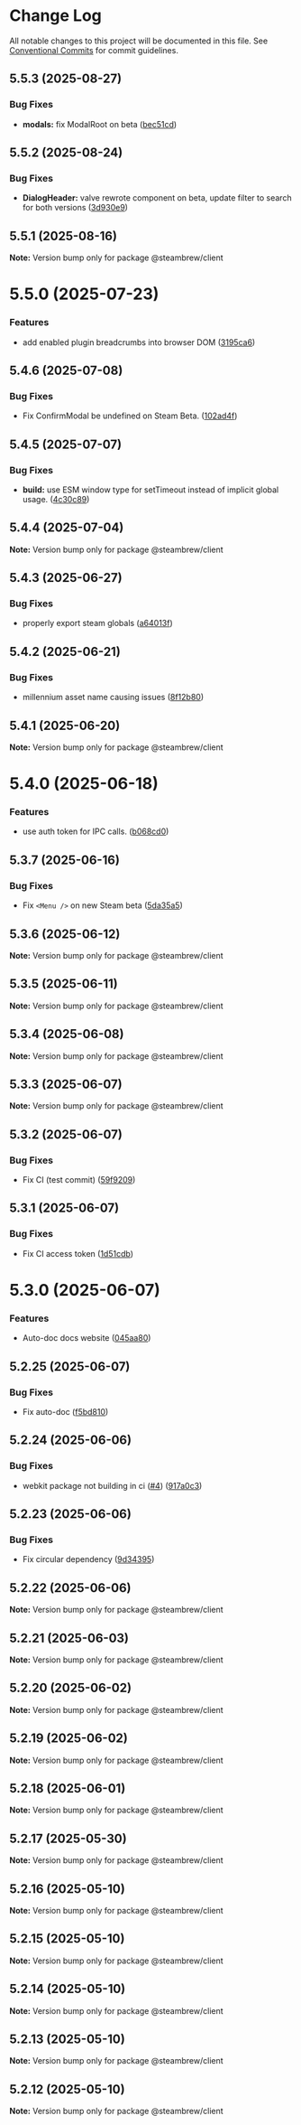 # Change Log

All notable changes to this project will be documented in this file.
See [Conventional Commits](https://conventionalcommits.org) for commit guidelines.

## 5.5.3 (2025-08-27)


### Bug Fixes

* **modals:** fix ModalRoot on beta ([bec51cd](https://github.com/SteamClientHomebrew/PluginComponents/commit/bec51cd836f7fb54c222ccd4c803ff56670e781e))





## 5.5.2 (2025-08-24)


### Bug Fixes

* **DialogHeader:** valve rewrote component on beta, update filter to search for both versions ([3d930e9](https://github.com/SteamClientHomebrew/PluginComponents/commit/3d930e99e0a85753b8de1f2358b45cc32d624d63))





## 5.5.1 (2025-08-16)

**Note:** Version bump only for package @steambrew/client





# 5.5.0 (2025-07-23)


### Features

* add enabled plugin breadcrumbs into browser DOM ([3195ca6](https://github.com/SteamClientHomebrew/PluginComponents/commit/3195ca6977b113ba97826ac1c71a06aa99d57f7d))





## 5.4.6 (2025-07-08)


### Bug Fixes

* Fix ConfirmModal be undefined on Steam Beta. ([102ad4f](https://github.com/SteamClientHomebrew/PluginComponents/commit/102ad4fb8859c73ef4ad342aea46116233fe3873))





## 5.4.5 (2025-07-07)


### Bug Fixes

* **build:** use ESM window type for setTimeout instead of implicit global usage. ([4c30c89](https://github.com/SteamClientHomebrew/PluginComponents/commit/4c30c89e0964c5737b32c34b985863578c158af1))





## 5.4.4 (2025-07-04)

**Note:** Version bump only for package @steambrew/client





## 5.4.3 (2025-06-27)


### Bug Fixes

* properly export steam globals ([a64013f](https://github.com/SteamClientHomebrew/PluginComponents/commit/a64013f0b402dad59554326bf043690fde41442d))





## 5.4.2 (2025-06-21)


### Bug Fixes

* millennium asset name causing issues ([8f12b80](https://github.com/SteamClientHomebrew/PluginComponents/commit/8f12b809dc23b4d1dd28b8b5a75172b4df86aa19))





## 5.4.1 (2025-06-20)

**Note:** Version bump only for package @steambrew/client





# 5.4.0 (2025-06-18)


### Features

* use auth token for IPC calls. ([b068cd0](https://github.com/SteamClientHomebrew/PluginComponents/commit/b068cd020770528b535955834e30150151bf39f2))





## 5.3.7 (2025-06-16)


### Bug Fixes

* Fix `<Menu />` on new Steam beta ([5da35a5](https://github.com/SteamClientHomebrew/PluginComponents/commit/5da35a5a70163cde11638fcc80630959209477d9))





## 5.3.6 (2025-06-12)

**Note:** Version bump only for package @steambrew/client





## 5.3.5 (2025-06-11)

**Note:** Version bump only for package @steambrew/client





## 5.3.4 (2025-06-08)

**Note:** Version bump only for package @steambrew/client





## 5.3.3 (2025-06-07)

**Note:** Version bump only for package @steambrew/client





## 5.3.2 (2025-06-07)


### Bug Fixes

* Fix CI (test commit) ([59f9209](https://github.com/SteamClientHomebrew/PluginComponents/commit/59f920989b86290572360e361555e8ce71566531))





## 5.3.1 (2025-06-07)


### Bug Fixes

* Fix CI access token ([1d51cdb](https://github.com/SteamClientHomebrew/PluginComponents/commit/1d51cdbfa922f7175154e2690163e7f9b16da6d8))





# 5.3.0 (2025-06-07)


### Features

* Auto-doc docs website ([045aa80](https://github.com/SteamClientHomebrew/PluginComponents/commit/045aa80d6e5b39d758688da6d2a315e5fe044eef))





## 5.2.25 (2025-06-07)


### Bug Fixes

* Fix auto-doc ([f5bd810](https://github.com/SteamClientHomebrew/PluginComponents/commit/f5bd810501117db775d5b119ee166ab73de350a1))





## 5.2.24 (2025-06-06)


### Bug Fixes

* webkit package not building in ci ([#4](https://github.com/SteamClientHomebrew/PluginComponents/issues/4)) ([917a0c3](https://github.com/SteamClientHomebrew/PluginComponents/commit/917a0c3ac3db53f658c1f1e4a6e3d7e78c3a3ade))





## 5.2.23 (2025-06-06)


### Bug Fixes

* Fix circular dependency ([9d34395](https://github.com/SteamClientHomebrew/PluginComponents/commit/9d34395acf707487ff264e448e2498dc937e5f52))





## 5.2.22 (2025-06-06)

**Note:** Version bump only for package @steambrew/client





## 5.2.21 (2025-06-03)

**Note:** Version bump only for package @steambrew/client





## 5.2.20 (2025-06-02)

**Note:** Version bump only for package @steambrew/client





## 5.2.19 (2025-06-02)

**Note:** Version bump only for package @steambrew/client





## 5.2.18 (2025-06-01)

**Note:** Version bump only for package @steambrew/client





## 5.2.17 (2025-05-30)

**Note:** Version bump only for package @steambrew/client





## 5.2.16 (2025-05-10)

**Note:** Version bump only for package @steambrew/client





## 5.2.15 (2025-05-10)

**Note:** Version bump only for package @steambrew/client





## 5.2.14 (2025-05-10)

**Note:** Version bump only for package @steambrew/client





## 5.2.13 (2025-05-10)

**Note:** Version bump only for package @steambrew/client





## 5.2.12 (2025-05-10)

**Note:** Version bump only for package @steambrew/client

